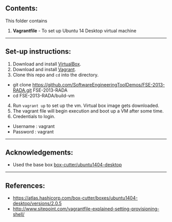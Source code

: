 ## Contents:
This folder contains

1. __Vagrantfile__ - To set up Ubuntu 14 Desktop virtual machine

***

## Set-up instructions:

1. Download and install [VirtualBox](https://www.virtualbox.org/).
2. Download and install [Vagrant](http://www.vagrantup.com/).
3. Clone this repo and `cd` into the directory. 
  * git clone https://github.com/SoftwareEngineeringToolDemos/FSE-2013-RADA.git FSE-2013-RADA
  * cd FSE-2013-RADA/build-vm
4. Run `vagrant up` to set up the vm. Virtual box image gets downloaded.
5. The vagrant file will begin execution and boot up a VM after some time.
6. Credentials to login.
  * Username : vagrant
  * Password : vagrant
 
***

## Acknowledgements:
  * Used the base box [box-cutter/ubuntu1404-desktop](https://atlas.hashicorp.com/box-cutter/boxes/ubuntu1404-desktop/versions/2.0.5)

***

## References:
* https://atlas.hashicorp.com/box-cutter/boxes/ubuntu1404-desktop/versions/2.0.5
* http://www.sitepoint.com/vagrantfile-explained-setting-provisioning-shell/

